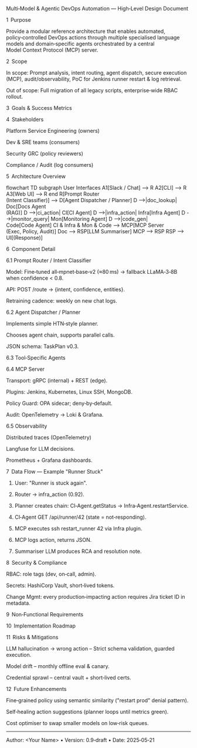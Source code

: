
Multi‑Model & Agentic DevOps Automation — High‑Level Design Document

1  Purpose

Provide a modular reference architecture that enables automated, policy‑controlled DevOps actions through multiple specialised language models and domain‑specific agents orchestrated by a central Model Context Protocol (MCP) server.

2  Scope

In scope: Prompt analysis, intent routing, agent dispatch, secure execution (MCP), audit/observability, PoC for Jenkins runner restart & log retrieval.

Out of scope: Full migration of all legacy scripts, enterprise‑wide RBAC rollout.


3  Goals & Success Metrics

4  Stakeholders

Platform Service Engineering (owners)

Dev & SRE teams (consumers)

Security GRC (policy reviewers)

Compliance / Audit (log consumers)


5  Architecture Overview

flowchart TD
    subgraph User Interfaces
        A1[Slack / Chat] --> R
        A2[CLI] --> R
        A3[Web UI] --> R
    end
    R[Prompt Router <br/> (Intent Classifier)] --> D[Agent Dispatcher / Planner]
    D -->|doc_lookup| Doc[Docs Agent <br/>(RAG)]
    D -->|ci_action| CI[CI Agent]
    D -->|infra_action| Infra[Infra Agent]
    D -->|monitor_query| Mon[Monitoring Agent]
    D -->|code_gen| Code[Code Agent]
    CI & Infra & Mon & Code --> MCP[MCP Server <br/>(Exec, Policy, Audit)]
    Doc --> RSP[LLM Summariser]
    MCP --> RSP
    RSP --> UI[(Response)]

6  Component Detail

6.1 Prompt Router / Intent Classifier

Model: Fine‑tuned all‑mpnet‑base‑v2 (≈80 ms)  → fallback LLaMA‑3‑8B when confidence < 0.8.

API: POST /route → {intent, confidence, entities}.

Retraining cadence: weekly on new chat logs.


6.2 Agent Dispatcher / Planner

Implements simple HTN‑style planner.

Chooses agent chain, supports parallel calls.

JSON schema: TaskPlan v0.3.


6.3 Tool‑Specific Agents

6.4 MCP Server

Transport: gRPC (internal) + REST (edge).

Plugins: Jenkins, Kubernetes, Linux SSH, MongoDB.

Policy Guard: OPA sidecar; deny‑by‑default.

Audit: OpenTelemetry → Loki & Grafana.


6.5 Observability

Distributed traces (OpenTelemetry)

Langfuse for LLM decisions.

Prometheus + Grafana dashboards.


7  Data Flow — Example "Runner Stuck"

1. User: "Runner is stuck again".


2. Router → infra_action (0.92).


3. Planner creates chain: CI‑Agent.getStatus → Infra‑Agent.restartService.


4. CI‑Agent GET /api/runner/42 (state = not‑responding).


5. MCP executes ssh restart_runner 42 via Infra plugin.


6. MCP logs action, returns JSON.


7. Summariser LLM produces RCA and resolution note.



8  Security & Compliance

RBAC: role tags (dev, on‑call, admin).

Secrets: HashiCorp Vault, short‑lived tokens.

Change Mgmt: every production‑impacting action requires Jira ticket ID in metadata.


9  Non‑Functional Requirements

10  Implementation Roadmap

11  Risks & Mitigations

LLM hallucination → wrong action – Strict schema validation, guarded execution.

Model drift – monthly offline eval & canary.

Credential sprawl – central vault + short‑lived certs.


12  Future Enhancements

Fine‑grained policy using semantic similarity ("restart prod" denial pattern).

Self‑healing action suggestions (planner loops until metrics green).

Cost optimiser to swap smaller models on low‑risk queues.



---

Author: <Your Name>  •  Version: 0.9‑draft  •  Date: 2025‑05‑21


